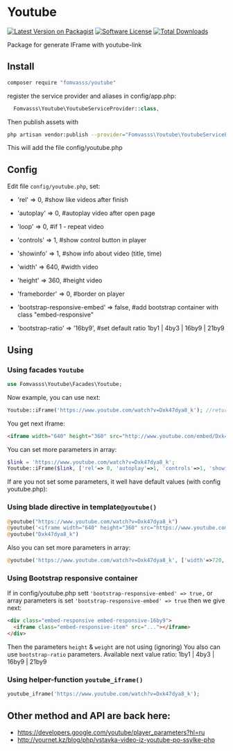 # Youtube
[![Latest Version on Packagist](https://img.shields.io/packagist/v/fomvasss/youtube.svg?style=flat-square)](https://packagist.org/packages/fomvasss/youtube)
[![Software License](https://img.shields.io/badge/license-MIT-brightgreen.svg?style=flat-square)](LICENSE)
[![Total Downloads](https://img.shields.io/packagist/dt/fomvasss/youtube.svg?style=flat-square)](https://packagist.org/packages/fomvasss/youtube)

Package for generate IFrame with youtube-link

## Install
```bash
composer require "fomvasss/youtube"
```
register the service provider and aliases in config/app.php:
```php
  Fomvasss\Youtube\YoutubeServiceProvider::class,
```
Then publish assets with 
```bash
php artisan vendor:publish --provider="Fomvasss\Youtube\YoutubeServiceProvider" --tag="config"
```
This will add the file config/youtube.php

## Config  

Edit file `config/youtube.php`, set:
- 'rel' => 0,           #show like videos after finish
- 'autoplay' => 0,      #autoplay video after open page
- 'loop' => 0,          #if 1 - repeat video
- 'controls' => 1,      #show control button in player
- 'showinfo' => 1,      #show info about video (title, time)
- 'width' => 640,       #width video
- 'height' => 360,      #height video
- 'frameborder' => 0,   #border on player

- 'bootstrap-responsive-embed' => false,    #add bootstrap container with class "embed-responsive"
- 'bootstrap-ratio' => '16by9',             #set default ratio 1by1 | 4by3 | 16by9 | 21by9

## Using

### Using facades `Youtube`
```php
use Fomvasss\Youtube\Facades\Youtube;
```
Now example, you can use next: 
```php
Youtube::iFrame('https://www.youtube.com/watch?v=Dxk47dya8_k'); //returt String iframe
```
You get next iframe:
```html
<iframe width="640" height="360" src="http://www.youtube.com/embed/Dxk47dya8_k?rel=0&amp;autoplay=0&amp;controls=1&amp;showinfo=1" frameborder="0"></iframe>
```

You can set more parameters in array:
```php
$link = 'https://www.youtube.com/watch?v=Dxk47dya8_k';
Youtube::iFrame($link, ['rel'=> 0, 'autoplay'=>1, 'controls'=>1, 'showinfo'=>1, 'width'=>720, 'height'=>460, 'frameborder'=>0])
```

If are you not set some parameters, it well have default values (with config youtube.php):

### Using blade directive in template`@youtube()`
```php
@youtube("https://www.youtube.com/watch?v=Dxk47dya8_k")
@youtube('<iframe width="640" height="360" src="https://www.youtube.com/embed/Dxk47dya8_k?rel=0&amp;controls=0&amp;showinfo=0" frameborder="0" allowfullscreen></iframe>')
@youtube("Dxk47dya8_k")
```
Also you can set more parameters in array:
```php
@youtube('https://www.youtube.com/watch?v=Dxk47dya8_k', ['width'=>720, 'height'=>460,])
```

### Using Bootstrap responsive container
If in config/youtube.php sett `'bootstrap-responsive-embed' => true,` or array parameters is set `'bootstrap-responsive-embed' => true` then we give next:   
```html
<div class="embed-responsive embed-responsive-16by9">
  <iframe class="embed-responsive-item" src="..."></iframe>
</div>
```
Then the parameters `height` & `weight` are not using (ignoring)
You also can use `bootstrap-ratio` parameters. Available next value ratio: 1by1 | 4by3 | 16by9 | 21by9

### Using helper-function `youtube_iframe()`
```php
youtube_iframe('https://www.youtube.com/watch?v=Dxk47dya8_k');
```

## Other method and API are back here:
- https://developers.google.com/youtube/player_parameters?hl=ru
- http://yournet.kz/blog/php/vstavka-video-iz-youtube-po-ssylke-php